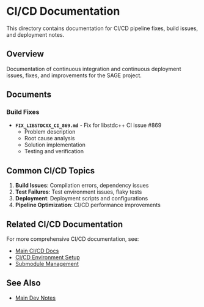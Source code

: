 # CI/CD Documentation

This directory contains documentation for CI/CD pipeline fixes, build issues, and deployment notes.

## Overview

Documentation of continuous integration and continuous deployment issues, fixes, and improvements for the SAGE project.

## Documents

### Build Fixes

- **`FIX_LIBSTDCXX_CI_869.md`** - Fix for libstdc++ CI issue #869
  - Problem description
  - Root cause analysis
  - Solution implementation
  - Testing and verification

## Common CI/CD Topics

1. **Build Issues**: Compilation errors, dependency issues
2. **Test Failures**: Test environment issues, flaky tests
3. **Deployment**: Deployment scripts and configurations
4. **Pipeline Optimization**: CI/CD performance improvements

## Related CI/CD Documentation

For more comprehensive CI/CD documentation, see:
- [Main CI/CD Docs](../../ci-cd/)
- [CI/CD Environment Setup](../../ci-cd/CICD_ENV_SETUP.md)
- [Submodule Management](../../ci-cd/SUBMODULE_MANAGEMENT.md)

## See Also

- [Main Dev Notes](../README.md)

